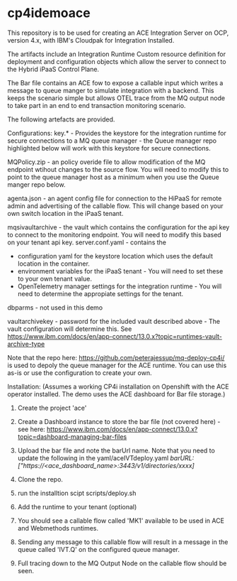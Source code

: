 # cp4idemoace

This repository is to be used for creating an ACE Integration Server on OCP, version 4.x, with IBM's Cloudpak for Integration Installed.

The artifacts include an Integration Runtime Custom resource definition for deployment and configuration objects which allow the server to connect to the Hybrid iPaaS
Control Plane.

The Bar file contains an ACE fow to expose a callable input which writes a message to  queue manger to simulate integration with a backend. This
keeps the scenario simple but allows OTEL trace from the MQ output node to take part in an end to end transaction monitoring scenario.

The following artefacts are provided.

Configurations:
key.* - Provides the keystore for the integration runtime for secure connections to a MQ queue manager - the Queue manager repo highlighted below will work with this keystore for secure connections.

MQPolicy.zip - an policy overide file to allow modification of the MQ endpoint wtihout changes to the source flow. You will need to modify this to point to the queue manager host as a minimum when you use the Queue manger repo below.

agenta.json - an agent config file for connection to the HiPaaS for remote admin and advertising of the callable flow. This will change based on your own switch location in the iPaaS tenant.

mqsivaultarchive - the vault which contains the configuration for the api key to connect to the monitoring endpoint. You will need to modify this based on your tenant api key. 
server.conf.yaml - contains the 

  - configuration yaml for the keystore location which uses the default location in the container. 
  - environment variables for the iPaaS tenant - You will need to set these to your own tenant value.
  - OpenTelemetry manager settings for the integration runtime - You will need to determine the appropiate settings for the tenant.

dbparms - not used in this demo

vaultarchivekey  - password for the included vault described above - The vault configuration will determine this. See https://www.ibm.com/docs/en/app-connect/13.0.x?topic=runtimes-vault-archive-type

Note that the repo here: https://github.com/peterajessup/mq-deploy-cp4i/ is used to depoly the queue manager for the ACE runtime. You can use this as-is or use the configuration to create your own.

Installation: (Assumes a working CP4i installation on Openshift with the ACE operator installed. The demo uses the ACE dashboard for Bar file storage.)
1. Create the project 'ace'
2. Create a Dashboard instance to store the bar file (not covered here) - see here: https://www.ibm.com/docs/en/app-connect/13.0.x?topic=dashboard-managing-bar-files

3. Upload the bar file and note the barUrl name. Note that you need to update the following in the yaml/aceIVTdeploy.yaml _barURL: ["https://<ace_dashboard_name>:3443/v1/directories/xxxx]_
4. Clone the repo.
5. run the installtion scipt scripts/deploy.sh
6. Add the runtime to your tenant (optional)
7. You should see a callable flow called 'MK1' available to be used in ACE and Webmethods runtimes.
8. Sending any message to this callable flow will result in a message in the queue called 'IVT.Q' on the configured queue manager.
9. Full tracing down to the MQ Output Node on the callable flow should be seen.



```


